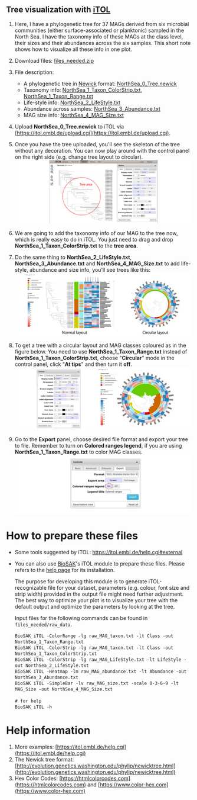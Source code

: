 
## Tree visualization with [iTOL](https://itol.embl.de)

1. Here, I have a phylogenetic tree for 37 MAGs derived from six microbial communities (either surface-associated or planktonic) sampled in the North Sea.
I have the taxonomy info of these MAGs at the class level, their sizes and their abundances across the six samples.
This short note shows how to visualize all these info in one plot.

1. Download files: [files_needed.zip](files_needed.zip)

1. File description:

    + A phylogenetic tree in [Newick](http://evolution.genetics.washington.edu/phylip/newicktree.html) format: [NorthSea_0_Tree.newick](files_needed/NorthSea_0_Tree.newick)
    + Taxonomy info: [NorthSea_1_Taxon_ColorStrip.txt](files_needed/NorthSea_1_Taxon_ColorStrip.txt), [NorthSea_1_Taxon_Range.txt](files_needed/NorthSea_1_Taxon_Range.txt)
    + Life-style info: [NorthSea_2_LifeStyle.txt](files_needed/NorthSea_2_LifeStyle.txt)
    + Abundance across samples: [NorthSea_3_Abundance.txt](files_needed/NorthSea_3_Abundance.txt)
    + MAG size info: [NorthSea_4_MAG_Size.txt](files_needed/NorthSea_4_MAG_Size.txt)

1. Upload **NorthSea_0_Tree.newick** to iTOL via [https://itol.embl.de/upload.cgi](https://itol.embl.de/upload.cgi).

1. Once you have the tree uploaded, you'll see the skeleton of the tree without any decoration. 
You can now play around with the control panel on the right side (e.g. change tree layout to circular).
![Step_1](figures/Step_1.jpg)

1. We are going to add the taxonomy info of our MAG to the tree now, which is really easy to do in iTOL. 
You just need to drag and drop **NorthSea_1_Taxon_ColorStrip.txt**  to the **tree area**.

1. Do the same thing to **NorthSea_2_LifeStyle.txt**, **NorthSea_3_Abundance.txt** and **NorthSea_4_MAG_Size.txt** to add life-style, abundance and size info, 
you'll see trees like this:
![Tree_1](figures/Tree_1.jpg)

1. To get a tree with a circular layout and MAG classes coloured as in the figure below. 
You need to use **NorthSea_1_Taxon_Range.txt** instead of **NorthSea_1_Taxon_ColorStrip.txt**,
choose "**Circular**" mode in the control panel, click "**At tips**" and then turn it **off**.
![Tree_2](figures/Tree_2.jpg)

1. Go to the **Export** panel, choose desired file format and export your tree to file. 
Remember to turn on **Colored ranges legend**, if you are using **NorthSea_1_Taxon_Range.txt** to color MAG classes.
![Step_2](figures/Step_2.jpg)


# How to prepare these files

+ Some tools suggested by iTOL: https://itol.embl.de/help.cgi#external

+ You can also use [BioSAK](https://github.com/songweizhi/BioSAK)'s iTOL module to prepare these files. Please refers to the [help page](https://github.com/songweizhi/BioSAK) for its installation.
    
  The purpose for developing this module is to generate iTOL-recognizable file for your dataset, 
  parameters (e.g. colour, font size and strip width) provided in the output file might need 
  further adjustment. The best way to optimize your plot is to visualize your tree with the 
  default output and optimize the parameters by looking at the tree.
  
  Input files for the following commands can be found in `files_needed/raw_data`.
     
      BioSAK iTOL -ColorRange -lg raw_MAG_taxon.txt -lt Class -out NorthSea_1_Taxon_Range.txt
      BioSAK iTOL -ColorStrip -lg raw_MAG_taxon.txt -lt Class -out NorthSea_1_Taxon_ColorStrip.txt
      BioSAK iTOL -ColorStrip -lg raw_MAG_LifeStyle.txt -lt LifeStyle -out NorthSea_2_LifeStyle.txt
      BioSAK iTOL -Heatmap -lm raw_MAG_abundance.txt -lt Abundance -out NorthSea_3_Abundance.txt
      BioSAK iTOL -SimpleBar -lv raw_MAG_size.txt -scale 0-3-6-9 -lt MAG_Size -out NorthSea_4_MAG_Size.txt
      
      # for help
      BioSAK iTOL -h


# Help information

1. More examples: [https://itol.embl.de/help.cgi](https://itol.embl.de/help.cgi)
1. The Newick tree format: [http://evolution.genetics.washington.edu/phylip/newicktree.html](http://evolution.genetics.washington.edu/phylip/newicktree.html)
1. Hex Color Codes: [https://htmlcolorcodes.com](https://htmlcolorcodes.com) and [https://www.color-hex.com](https://www.color-hex.com)
